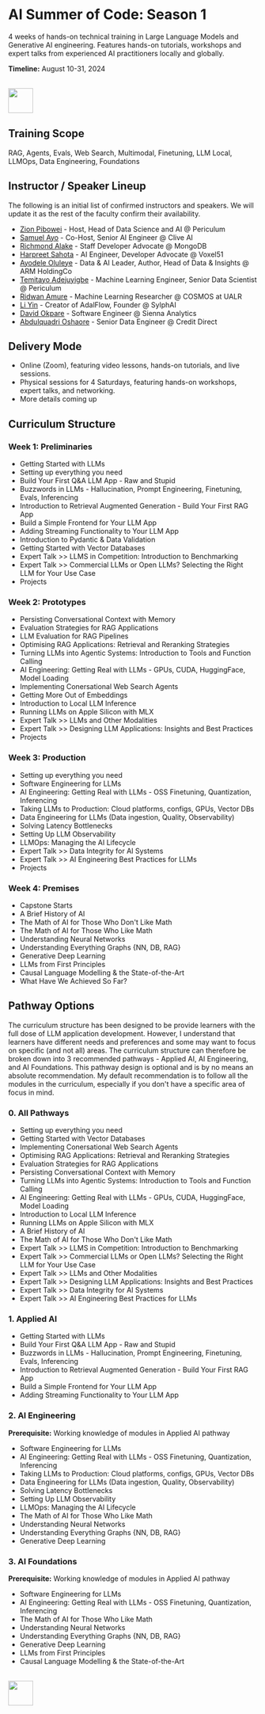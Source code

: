 # AI Summer of Code: Season 1

4 weeks of hands-on technical training in Large Language Models and Generative AI engineering. Features hands-on tutorials, workshops and expert talks from experienced AI practitioners locally and globally.

**Timeline:** August 10-31, 2024

<p align="left">
  <br>
  <a href="https://forms.gle/VqdbeddLvvebuSNq6" target="_blank" rel="noopener noreferrer"><img src="https://github.com/zion-king/ai-summer-of-code/blob/main/images/aisoc-signup.png?raw=true" height="50"/></a>
</p>

## Training Scope
RAG, Agents, Evals, Web Search, Multimodal, Finetuning, LLM Local, LLMOps, Data Engineering, Foundations

## Instructor / Speaker Lineup
The following is an initial list of confirmed instructors and speakers. We will update it as the rest of the faculty confirm their availability.
- [Zion Pibowei](https://linkedin.com/in/zion-pibowei) - Host, Head of Data Science and AI @ Periculum
- [Samuel Ayo](https://www.linkedin.com/in/sam-ayo) - Co-Host, Senior AI Engineer @ Clive AI
- [Richmond Alake](https://www.linkedin.com/in/richmondalake) - Staff Developer Advocate @ MongoDB
- [Harpreet Sahota](https://www.linkedin.com/in/harpreetsahota204) - AI Engineer, Developer Advocate @ Voxel51
- [Ayodele Oluleye](https://www.linkedin.com/in/ayodele-oluleye-6a726b61) - Data & AI Leader, Author, Head of Data & Insights @ ARM HoldingCo
- [Temitayo Adejuyigbe](https://www.linkedin.com/in/temitayo-adejuyigbe-943860127) - Machine Learning Engineer, Senior Data Scientist @ Periculum
- [Ridwan Amure](https://www.linkedin.com/in/ridwan-amure) - Machine Learning Researcher @ COSMOS at UALR
- [Li Yin](https://www.linkedin.com/in/li-yin-ai) - Creator of AdalFlow, Founder @ SylphAI
- [David Okpare](https://www.linkedin.com/in/david-okpare) - Software Engineer @ Sienna Analytics
- [Abdulquadri Oshaore](https://www.linkedin.com/in/abdulquadri-ayodeji) - Senior Data Engineer @ Credit Direct

## Delivery Mode
- Online (Zoom), featuring video lessons, hands-on tutorials, and live sessions.
- Physical sessions for 4 Saturdays, featuring hands-on workshops, expert talks, and networking.
- More details coming up

## Curriculum Structure

### Week 1: Preliminaries
- Getting Started with LLMs
- Setting up everything you need
- Build Your First Q&A LLM App - Raw and Stupid
- Buzzwords in LLMs - Hallucination, Prompt Engineering, Finetuning, Evals, Inferencing
- Introduction to Retrieval Augmented Generation - Build Your First RAG App
- Build a Simple Frontend for Your LLM App
- Adding Streaming Functionality to Your LLM App
- Introduction to Pydantic & Data Validation
- Getting Started with Vector Databases
- Expert Talk >> LLMS in Competition: Introduction to Benchmarking
- Expert Talk >> Commercial LLMs or Open LLMs? Selecting the Right LLM for Your Use Case
- Projects
### Week 2: Prototypes
- Persisting Conversational Context with Memory
- Evaluation Strategies for RAG Applications
- LLM Evaluation for RAG Pipelines
- Optimising RAG Applications: Retrieval and Reranking Strategies
- Turning LLMs into Agentic Systems: Introduction to Tools and Function Calling
- AI Engineering: Getting Real with LLMs - GPUs, CUDA, HuggingFace, Model Loading
- Implementing Conersational Web Search Agents
- Getting More Out of Embeddings
- Introduction to Local LLM Inference
- Running LLMs on Apple Silicon with MLX
- Expert Talk >> LLMs and Other Modalities
- Expert Talk >> Designing LLM Applications: Insights and Best Practices
- Projects
### Week 3: Production
- Setting up everything you need
- Software Engineering for LLMs
- AI Engineering: Getting Real with LLMs - OSS Finetuning, Quantization, Inferencing
- Taking LLMs to Production: Cloud platforms, configs, GPUs, Vector DBs
- Data Engineering for LLMs (Data ingestion, Quality, Observability)
- Solving Latency Bottlenecks
- Setting Up LLM Observability
- LLMOps: Managing the AI Lifecycle
- Expert Talk >> Data Integrity for AI Systems
- Expert Talk >> AI Engineering Best Practices for LLMs
- Projects
### Week 4: Premises
- Capstone Starts
- A Brief History of AI
- The Math of AI for Those Who Don't Like Math
- The Math of AI for Those Who Like Math
- Understanding Neural Networks
- Understanding Everything Graphs {NN, DB, RAG}
- Generative Deep Learning
- LLMs from First Principles
- Causal Language Modelling & the State-of-the-Art
- What Have We Achieved So Far?

## Pathway Options
The curriculum structure has been designed to be provide learners with the full dose of LLM application development. However, I understand that learners have different needs and preferences and some may want to focus on specific (and not all) areas. The curriculum structure can therefore be broken down into 3 recommended pathways - Applied AI, AI Engineering, and AI Foundations. This pathway design is optional and is by no means an absolute recommendation. My default recommendation is to follow all the modules in the curriculum, especially if you don't have a specific area of focus in mind.

### 0. All Pathways
- Setting up everything you need
- Getting Started with Vector Databases
- Implementing Conersational Web Search Agents
- Optimising RAG Applications: Retrieval and Reranking Strategies
- Evaluation Strategies for RAG Applications
- Persisting Conversational Context with Memory
- Turning LLMs into Agentic Systems: Introduction to Tools and Function Calling
- AI Engineering: Getting Real with LLMs - GPUs, CUDA, HuggingFace, Model Loading
- Introduction to Local LLM Inference
- Running LLMs on Apple Silicon with MLX
- A Brief History of AI
- The Math of AI for Those Who Don't Like Math
- Expert Talk >> LLMS in Competition: Introduction to Benchmarking
- Expert Talk >> Commercial LLMs or Open LLMs? Selecting the Right LLM for Your Use Case
- Expert Talk >> LLMs and Other Modalities
- Expert Talk >> Designing LLM Applications: Insights and Best Practices
- Expert Talk >> Data Integrity for AI Systems
- Expert Talk >> AI Engineering Best Practices for LLMs

### 1. Applied AI
- Getting Started with LLMs
- Build Your First Q&A LLM App - Raw and Stupid
- Buzzwords in LLMs - Hallucination, Prompt Engineering, Finetuning, Evals, Inferencing
- Introduction to Retrieval Augmented Generation - Build Your First RAG App
- Build a Simple Frontend for Your LLM App
- Adding Streaming Functionality to Your LLM App

### 2. AI Engineering
**Prerequisite:** Working knowledge of modules in Applied AI pathway
- Software Engineering for LLMs
- AI Engineering: Getting Real with LLMs - OSS Finetuning, Quantization, Inferencing
- Taking LLMs to Production: Cloud platforms, configs, GPUs, Vector DBs
- Data Engineering for LLMs (Data ingestion, Quality, Observability)
- Solving Latency Bottlenecks
- Setting Up LLM Observability
- LLMOps: Managing the AI Lifecycle
- The Math of AI for Those Who Like Math
- Understanding Neural Networks
- Understanding Everything Graphs {NN, DB, RAG}
- Generative Deep Learning

### 3. AI Foundations
**Prerequisite:** Working knowledge of modules in Applied AI pathway
- Software Engineering for LLMs
- AI Engineering: Getting Real with LLMs - OSS Finetuning, Quantization, Inferencing
- The Math of AI for Those Who Like Math
- Understanding Neural Networks
- Understanding Everything Graphs {NN, DB, RAG}
- Generative Deep Learning
- LLMs from First Principles
- Causal Language Modelling & the State-of-the-Art

<p align="left">
  <br>
  <a target="_blank" href="https://forms.gle/VqdbeddLvvebuSNq6" rel="noopener noreferrer"><img src="https://github.com/zion-king/ai-summer-of-code/blob/main/images/aisoc-signup.png?raw=true" height="50"/></a>
</p>
